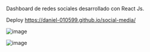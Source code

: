 Dashboard de redes sociales desarrollado con React Js.

Deploy https://daniel-010599.github.io/social-media/

![image](https://user-images.githubusercontent.com/66961947/110881152-e05bd580-82ad-11eb-8884-33850e216593.png)

![image](https://user-images.githubusercontent.com/66961947/110881254-0bdec000-82ae-11eb-8e8f-3e5418637350.png)


